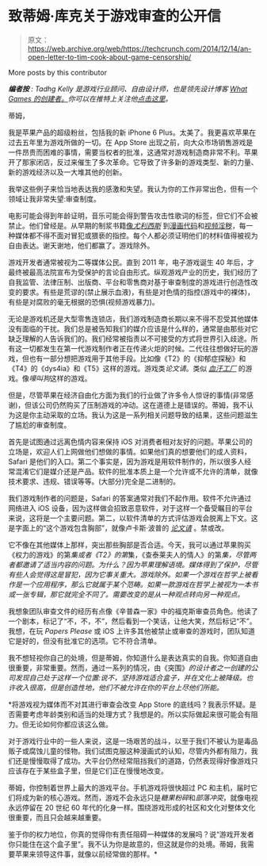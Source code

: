 # 致蒂姆·库克关于游戏审查的公开信

> 原文：<https://web.archive.org/web/https://techcrunch.com/2014/12/14/an-open-letter-to-tim-cook-about-game-censorship/>

More posts by this contributor

***编者按** : Tadhg Kelly 是游戏行业顾问、自由设计师，也是领先设计博客 [What Games 的创建者。](https://web.archive.org/web/20230328104036/http://www.whatgamesare.com/)你可以在推特上关注他[点击这里](https://web.archive.org/web/20230328104036/http://twitter.com/tiedtiger)。*

蒂姆，

我是苹果产品的超级粉丝，包括我的新 iPhone 6 Plus。太美了。我更喜欢苹果在过去五年里为游戏所做的一切。在 App Store 出现之前，向大众市场销售游戏是一件昂贵而困难的事情，需要当权者的批准，这通常对游戏制造商非常不利。苹果开了那家闭店，反过来催生了多次革命。它导致了许多新的游戏类型、新的力量、新的游戏经济以及一大堆其他的创新。

我举这些例子来恰当地表达我的感激和失望。我认为你的工作非常出色，但有一个领域让我非常失望:审查制度。

电影可能会得到年龄证明，音乐可能会得到警告攻击性歌词的标签，但它们不会被禁止。他们曾经是。从早期的制浆书籍[像*尤利西斯*](https://web.archive.org/web/20230328104036/http://en.wikipedia.org/wiki/United_States_v._One_Book_Called_Ulysses) 到[漫画代码](https://web.archive.org/web/20230328104036/http://en.wikipedia.org/wiki/Comics_Code_Authority)和[视频淫秽](https://web.archive.org/web/20230328104036/http://en.wikipedia.org/wiki/Video_nasty)，每一种媒体都不得不面对冒犯或猥亵的指控。每个人都必须证明他们的材料值得被视为自由表达。谢天谢地，他们都赢了。游戏除外。

游戏开发者通常被视为二等媒体公民。直到 2011 年，电子游戏诞生 40 年后，才最终被最高法院宣布为受保护的言论自由形式。纵观游戏产业的历史，我们经历了自我监管、法律压制、出版商、平台和零售商对基于审查制度的游戏进行创造性改变的要求。有些是荒谬的(禁止展示血液)，有些是对色情的指控(游戏中的裸体)，有些是对腐败的毫无根据的恐惧(视频游戏暴力)。

无论是游戏机还是大型零售连锁店，我们游戏制造商长期以来不得不忍受其他媒体没有面临的干扰。我们总是被告知我们的媒介应该是什么样的，通常是由那些对它缺乏理解的人告诉我们的。我们经常被指责以不可接受的方式将世界引入歧途。所有这一切都发生在第一代游戏制作者正在传递火炬的时候。二代往往想做好玩的游戏，但也有一部分想把游戏用于其他手段。比如像《T2》的《抑郁症探秘》和《T4》的《dys4ia》和《T5》这样的游戏。游戏类*论文请*。类似 [*血汗工厂*](https://web.archive.org/web/20230328104036/http://www.playsweatshop.com/) 的游戏。像*嚎叫狗*这样的游戏。

但是，尽管苹果在经济自由化方面为我们的行业做了许多令人惊讶的事情(非常感谢)，但该公司仍然购买了压制游戏的冲动。这在道德上是错误的。蒂姆，我不认为这是你主动采取的立场。我认为这是一系列相关问题导致的结果，这些问题滋生了尴尬的审查制度。

首先是试图通过远离色情内容来保持 iOS 对消费者相对友好的问题。苹果公司的立场是，欢迎人们上网做他们想做的事情。如果他们真的想要他们的成人资料，Safari 是他们的入口。第二个事实是，因为游戏是用软件制作的，所以很多人经常混淆它们是媒介还是产品。软件的批准本质上是一个允许或不允许的清单，就像技术要求、违规、错误等等。(大部分)完全是二进制的。

我们游戏制作者的问题是，Safari 的答案通常对我们不起作用。软件不允许通过网络进入 iOS 设备，因为这样做会招致恶意软件，对于这样一个备受瞩目的平台来说，这将是一个主要问题。第二，以软件清单的方式评估游戏会脱离上下文。这是字面上的“这个游戏包含胸部”，就像卢卡斯·波普的 [*论文请*](https://web.archive.org/web/20230328104036/http://www.theguardian.com/technology/2014/dec/11/papers-please-game-ipad-nude-body-scans) 。禁或改。

它不像在其他媒体上那样，突出那些胸部是否合适。今天，我可以通过苹果购买《权力的游戏》的第*集或者《T2》的第*集，《查泰莱夫人的情人》的第*集，尽管两者都邀请了适当内容的问题。为什么？因为苹果理解语境。媒体得到了保护，尽管有些人会觉得这是冒犯，因为它事关重大。游戏除外。如果一个游戏在哲学上被看作是一个应用程序，那么它就属于某个范畴。如果一款游戏在哲学上被视为一本书或一张专辑，那它就完全不同了。需要改变的是从一种观点转向另一种观点。*

我想象团队审查文件的经历有点像《辛普森一家》中的福克斯审查员角色。他读了一个剧本，标记了“不，不，不”，然后看到一个笑话，让他大笑，然后标记“不”。我想，在玩 *Papers Please* 或 iOS 上许多其他被禁止或审查的游戏时，团队知道它是好的，但没有批准它的选项。它不符合清单。

我不想轻视你自己的处境，但是蒂姆，你知道什么是表达真实的自我。你知道自由很重要，非常重要。然而，通过一系列的情况，由《突围》*的设计者之一创建的公司发现自己处于这样一个位置:说不，坚持游戏适合盒子，并在文化上被降级。也许收入很高，但是创造性地，他们不被允许在你的平台上尽他们所能。*

 *将游戏视为媒体而不对其进行审查会改变 App Store 的底线吗？我表示怀疑。是否需要考虑年龄类别和适当的处理方式？我想是的。所以实际做起来很可能会有阻力。但无论如何你都应该这么做。

对于游戏行业中的一些人来说，这是一场艰苦的战斗，以至于我们不被认为是毒品贩子或腐蚀儿童的怪物。我们试图克服这种漫画式的认知，尽管内外都有阻力，我们还是慢慢取得了成功。大平台仍然经常阻挡我们的道路，仍然表现得好像游戏只应该存在于某些盒子里，但是它们正在慢慢地改变。

蒂姆，你控制着世界上最大的游戏平台。手机游戏将很快超过 PC 和主机，届时它们将成为新的核心游戏。然而，游戏不会永远只是*糖果粉碎*和*部落冲突*，就像电视永远停留在 20 世纪 60 年代的化身一样。围绕游戏形成的社区和文化对整体文化很重要，而且只会越来越重要。

鉴于你的权力地位，你真的觉得你有责任阻碍一种媒体的发展吗？说“游戏开发者你只能住在这个盒子里”。我不认为你是故意的，但这就是你的处境。蒂姆，我需要苹果来领导这件事，就像以前经常做的那样。*